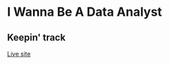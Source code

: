 I Wanna Be A Data Analyst
=========================

Keepin' track
-------------
[Live site](https://jac21.github.io/I-Wanna-Be-A-Data-Analyst/)